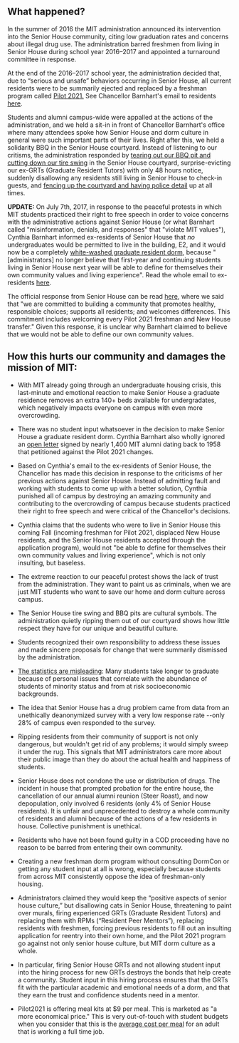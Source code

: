 ## What happened?

In the summer of 2016 the MIT administration announced its intervention into the Senior House community, citing low graduation rates and concerns about illegal drug use. The administration barred freshmen from living in Senior House during school year 2016–2017 and appointed a turnaround committee in response.

At the end of the 2016–2017 school year, the administration decided that, due to “serious and unsafe” behaviors occurring in Senior House, all current residents were to be summarily ejected and replaced by a freshman program called [Pilot 2021.](http://mitguidetoresidences.mit.edu/map/pilot-2021-senior-house) See Chancellor Barnhart's email to residents [here](http://saveseniorhouse.mit.edu/items/letter.html).

Students and alumni campus-wide were appalled at the actions of the administration, and we held a sit-in in front of Chancellor Barnhart's office where many attendees spoke how Senior House and dorm culture in general were such important parts of their lives. Right after this, we held a solidarity BBQ in the Senior House courtyard. Instead of listening to our critisms, the administration responded by [tearing out our BBQ pit and cutting down our tire swing](http://saveseniorhouse.mit.edu/items/nobbq.html) in the Senior House courtyard, surprise-evicting our ex-GRTs (Graduate Resident Tutors) with only 48 hours notice, suddenly disallowing any residents still living in Senior House to check-in guests, and [fencing up the courtyard and having police detail](http://saveseniorhouse.mit.edu/items/lockdown.html) up at all times.

**UPDATE:** On July 7th, 2017, in response to the peaceful protests in which MIT students practiced their right to free speech in order to voice concerns with the administrative actions against Senior House (or what Barnhart called "misinformation, denials, and responses" that "violate MIT values"), Cynthia Barnhart informed ex-residents of Senior House that *no* undergraduates would be permitted to live in the building, E2, and it would now be a completely [white-washed graduate resident dorm](https://studentlife.mit.edu/housing/graduate-family-housing/graduate-residences), because "[administrators] no longer believe that first-year and continuing students living in Senior House next year will be able to define for themselves their own community values and living experience". Read the whole email to ex-residents [here](http://saveseniorhouse.mit.edu/items/letter2.html).

The official response from Senior House can be read [here](https://thetech.com/2017/07/06/sh-residents-letter-barnhart), where we said that "we are committed to building a community that promotes healthy, responsible choices; supports all residents; and welcomes differences. This commitment includes welcoming every Pilot 2021 freshman and New House transfer." Given this response, it is unclear why Barnhart claimed to believe that we would not be able to define our own community values.

## How this hurts our community and damages the mission of MIT:
- With MIT already going through an undergraduate housing crisis, this last-minute and emotional reaction to make Senior House a graduate residence removes an extra 140+ beds available for undergradates, which negatively impacts everyone on campus with even more overcrowding. 

- There was no student input whatsoever in the decision to make Senior House a graduate resident dorm. Cynthia Barnhart also wholly ignored an [open letter](https://docs.google.com/forms/d/e/1FAIpQLSeyNJ7wu5Fudw9Tvc6XLpA4qi2kZPMu3RMm7lcwyzlSTPvqMg/viewform) signed by nearly 1,400 MIT alumni dating back to 1958 that petitioned against the Pilot 2021 changes.

- Based on Cynthia's email to the ex-residents of Senior House, the Chancellor has made this decision in response to the criticisms of her previous actions against Senior House. Instead of admitting fault and working with students to come up with a better solution, Cynthia punished all of campus by destroying an amazing community and contributing to the overcrowding of campus because students practiced their right to free speech and were critical of the Chancellor's decisions. 

- Cynthia claims that the sudents who were to live in Senior House this coming Fall (incoming freshman for Pilot 2021, displaced New House residents, and the Senior House residents accepted through the application program), would not "be able to define for themselves their own community values and living experience", which is not only insulting, but baseless.

- The extreme reaction to our peaceful protest shows the lack of trust from the administration. They want to paint us as criminals, when we are just MIT students who want to save our home and dorm culture across campus. 

- The Senior House tire swing and BBQ pits are cultural symbols. The administration quietly ripping them out of our courtyard shows how little respect they have for our unique and beautiful culture.

- Students recognized their own responsibility to address these issues and made sincere proposals for change that were summarily dismissed by the administration.

- [The statistics are misleading](https://chancellor.mit.edu/sites/default/files/MITGraduationRates-2008-2015.pdf): Many students take longer to graduate because of personal issues that correlate with the abundance of students of minority status and from at risk socioeconomic backgrounds. 

- The idea that Senior House has a drug problem came from data from an unethically deanonymized survey with a very low response rate --only 28% of campus even responded to the survey.

- Ripping residents from their community of support is not only dangerous, but wouldn't get rid of any problems; it would simply sweep it under the rug. This signals that MIT administrators care more about their public image than they do about the actual health and happiness of students.

- Senior House does not condone the use or distribution of drugs. The incident in house that prompted probation for the entire house, the cancellation of our annual alumni reunion (Steer Roast), and now depopulation, only involved 6 residents (only 4% of Senior House residents). It is unfair and unprecedented to destroy a whole community of residents and alumni because of the actions of a few residents in house. Collective punishment is unethical.

- Residents who have not been found guilty in a COD proceeding have no reason to be barred from entering their own community.

- Creating a new freshman dorm program without consulting DormCon or getting any student input at all is wrong, especially because students from across MIT consistently oppose the idea of freshman-only housing.

- Administrators claimed they would keep the “positive aspects of senior house culture,” but disallowing cats in Senior House, threatening to paint over murals, firing experienced GRTs (Graduate Resident Tutors) and replacing them with RPMs (“Resident Peer Mentors”), replacing residents with freshmen, forcing previous residents to fill out an insulting application for reentry into their own home, and the Pilot 2021 program go against not only senior house culture, but MIT dorm culture as a whole.

- In particular, firing Senior House GRTs and not allowing student input into the hiring process for new GRTs destroys the bonds that help create a community. Student input in this hiring process ensures that the GRTs fit with the particular academic and emotional needs of a dorm, and that they earn the trust and confidence students need in a mentor.

- Pilot2021 is offering meal kits at $9 per meal. This is marketed as "a more economical price." This is very out-of-touch with student budgets when you consider that this is the [average cost per meal](http://livingwage.mit.edu/metros/14460) for an adult that is working a full time job. 

